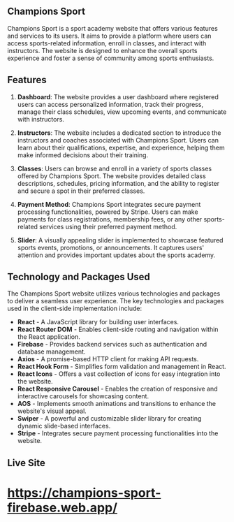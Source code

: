 ## Champions Sport  


Champions Sport is a sport academy website that offers various features and services to its users. It aims to provide a platform where users can access sports-related information, enroll in classes, and interact with instructors. The website is designed to enhance the overall sports experience and foster a sense of community among sports enthusiasts.

## Features

1. **Dashboard**: The website provides a user dashboard where registered users can access personalized information, track their progress, manage their class schedules, view upcoming events, and communicate with instructors.

2. **Instructors**: The website includes a dedicated section to introduce the instructors and coaches associated with Champions Sport. Users can learn about their qualifications, expertise, and experience, helping them make informed decisions about their training.

3. **Classes**: Users can browse and enroll in a variety of sports classes offered by Champions Sport. The website provides detailed class descriptions, schedules, pricing information, and the ability to register and secure a spot in their preferred classes.

4. **Payment Method**: Champions Sport integrates secure payment processing functionalities, powered by Stripe. Users can make payments for class registrations, membership fees, or any other sports-related services using their preferred payment method.

5. **Slider**: A visually appealing slider is implemented to showcase featured sports events, promotions, or announcements. It captures users' attention and provides important updates about the sports academy.

## Technology and Packages Used

The Champions Sport website utilizes various technologies and packages to deliver a seamless user experience. The key technologies and packages used in the client-side implementation include:

- **React** - A JavaScript library for building user interfaces.
- **React Router DOM** - Enables client-side routing and navigation within the React application.
- **Firebase** - Provides backend services such as authentication and database management.
- **Axios** - A promise-based HTTP client for making API requests.
- **React Hook Form** - Simplifies form validation and management in React.
- **React Icons** - Offers a vast collection of icons for easy integration into the website.
- **React Responsive Carousel** - Enables the creation of responsive and interactive carousels for showcasing content.
- **AOS** - Implements smooth animations and transitions to enhance the website's visual appeal.
- **Swiper** - A powerful and customizable slider library for creating dynamic slide-based interfaces.
- **Stripe** - Integrates secure payment processing functionalities into the website.

## Live Site

# https://champions-sport-firebase.web.app/